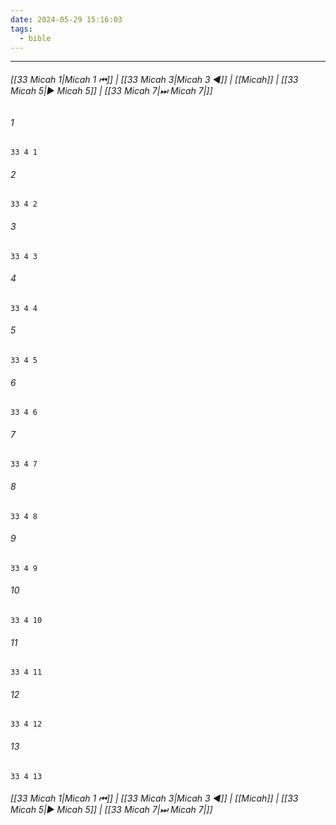 ```yaml
---
date: 2024-05-29 15:16:03
tags:
  - bible
---
```

___

###### [[33 Micah 1|Micah 1 ⏮]] | [[33 Micah 3|Micah 3 ◀]] | [[Micah]] | [[33 Micah 5|▶ Micah 5]] | [[33 Micah 7|⏭ Micah 7|]]

###### 1
``` verse
33 4 1 
```
###### 2
``` verse
33 4 2 
```
###### 3
``` verse
33 4 3 
```
###### 4
``` verse
33 4 4 
```
###### 5
``` verse
33 4 5 
```
###### 6
``` verse
33 4 6 
```
###### 7
``` verse
33 4 7 
```
###### 8
``` verse
33 4 8 
```
###### 9
``` verse
33 4 9 
```
###### 10
``` verse
33 4 10 
```
###### 11
``` verse
33 4 11 
```
###### 12
``` verse
33 4 12 
```
###### 13
``` verse
33 4 13 
```

###### [[33 Micah 1|Micah 1 ⏮]] | [[33 Micah 3|Micah 3 ◀]] | [[Micah]] | [[33 Micah 5|▶ Micah 5]] | [[33 Micah 7|⏭ Micah 7|]]

